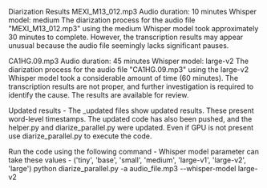 Diarization Results
MEXI_M13_012.mp3
Audio duration: 10 minutes
Whisper model: medium
The diarization process for the audio file "MEXI_M13_012.mp3" using the medium Whisper model took approximately 30 minutes to complete. However, the transcription results may appear unusual because the audio file seemingly lacks significant pauses.

CA1HG.09.mp3
Audio duration: 45 minutes
Whisper model: large-v2
The diarization process for the audio file "CA1HG.09.mp3" using the large-v2 Whisper model took a considerable amount of time (60 minutes). The transcription results are not proper, and further investigation is required to identify the cause. The results are available for review.


Updated results - 
The _updated files show updated results. These present word-level timestamps. The updated code has also been pushed, and the helper.py and diarize_parallel.py were updated. Even if GPU is not present use diarize_parallel.py to execute the code.

Run the code using the following command - 
Whisper model parameter can take these values - ('tiny', 'base', 'small', 'medium', 'large-v1', 'large-v2', 'large')
python diarize_parallel.py -a audio_file.mp3 --whisper-model large-v2
